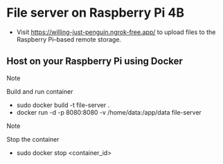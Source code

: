 # File server on Raspberry Pi 4B

- Visit https://willing-just-penguin.ngrok-free.app/ to upload files to the Raspberry Pi–based remote storage.

## Host on your Raspberry Pi using Docker
> [!NOTE]
> Build and run container

- sudo docker build -t file-server .
- docker run -d -p 8080:8080 -v /home/data:/app/data file-server 

> [!NOTE]
> Stop the container

- sudo docker stop <container_id>
